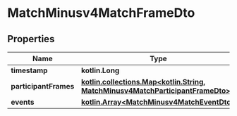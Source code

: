 
# MatchMinusv4MatchFrameDto

## Properties
Name | Type | Description | Notes
------------ | ------------- | ------------- | -------------
**timestamp** | **kotlin.Long** |  |  [optional]
**participantFrames** | [**kotlin.collections.Map&lt;kotlin.String, MatchMinusv4MatchParticipantFrameDto&gt;**](MatchMinusv4MatchParticipantFrameDto.md) |  |  [optional]
**events** | [**kotlin.Array&lt;MatchMinusv4MatchEventDto&gt;**](MatchMinusv4MatchEventDto.md) |  |  [optional]




